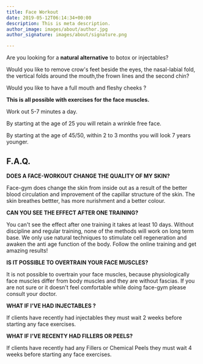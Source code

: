 ```yaml
---
title: Face Workout
date: 2019-05-12T06:14:34+00:00
description: This is meta description.
author_image: images/about/author.jpg
author_signature: images/about/signature.png

---
```

Are you looking for a **natural alternative** to botox or injectables?

Would you like to remove crow's feet beside the eyes, the nasal-labial fold, the vertical folds around the mouth,the frown lines and the second chin?

Would you like to have a full mouth and fleshy cheeks ?

**This is all possible with exercises for the face muscles.**

Work out 5-7 minutes a day.

By starting at the age of 25 you will retain a wrinkle free face.

By starting at the age of 45/50, within 2 to 3 months you will look 7 years younger.

## **F.A.Q.**

**DOES  A FACE-WORKOUT CHANGE THE QUALITY OF MY SKIN?**

Face-gym does change the skin from inside out as a result of the better blood circulation and improvement of the capillar structure of the skin. The skin breathes bettter, has more nurishment and a better colour.

**CAN YOU SEE THE EFFECT AFTER ONE TRAINING?**

You can't see the effect after one training it takes at least 10 days. Without discipline and regular training, none of the methods will work on long term base. We only use natural techniques to stimulate cell regeneration and awaken the anti age function of the body. Follow the online training and get amazing results!

**IS IT POSSIBLE TO OVERTRAIN YOUR FACE MUSCLES?**

It is not possible to overtrain your face muscles, because physiologically face muscles differ from body muscles and they are without fascias. If you are not sure or it doesn't feel comfortable while doing face-gym please consult your doctor.

**WHAT IF I'VE HAD INJECTABLES ?**

If clients have recently had injectables they must wait 2 weeks before starting any face exercises.

**WHAT IF I'VE RECENTY HAD FILLERS OR PEELS?**

If clients have recently had any Fillers or Chemical Peels they must wait 4 weeks before starting any face exercises.